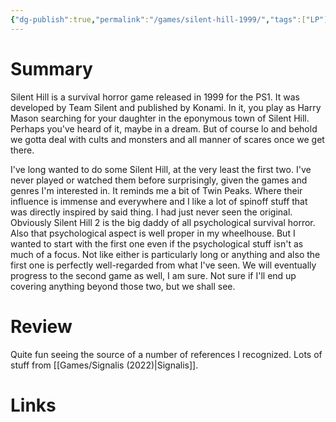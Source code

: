 ```yaml
---
{"dg-publish":true,"permalink":"/games/silent-hill-1999/","tags":["LP"],"created":"2024-05-21","updated":"2024-07-01"}
---
```



# Summary

Silent Hill is a survival horror game released in 1999 for the PS1. It was developed by Team Silent and published by Konami. In it, you play as Harry Mason searching for your daughter in the eponymous town of Silent Hill. Perhaps you've heard of it, maybe in a dream. But of course lo and behold we gotta deal with cults and monsters and all manner of scares once we get there.

I've long wanted to do some Silent Hill, at the very least the first two. I've never played or watched them before surprisingly, given the games and genres I'm interested in. It reminds me a bit of Twin Peaks. Where their influence is immense and everywhere and I like a lot of spinoff stuff that was directly inspired by said thing. I had just never seen the original. Obviously Silent Hill 2 is the big daddy of all psychological survival horror. Also that psychological aspect is well proper in my wheelhouse. But I wanted to start with the first one even if the psychological stuff isn't as much of a focus. Not like either is particularly long or anything and also the first one is perfectly well-regarded from what I've seen. We will eventually progress to the second game as well, I am sure. Not sure if I'll end up covering anything beyond those two, but we shall see.

# Review

Quite fun seeing the source of a number of references I recognized. Lots of stuff from [[Games/Signalis (2022)\|Signalis]].

# Links
